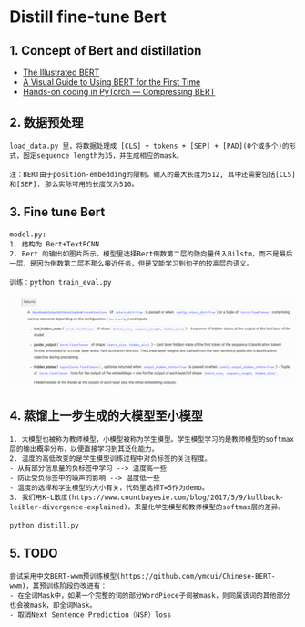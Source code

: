# Distill fine-tune Bert

## 1. Concept of Bert and distillation

- [The Illustrated BERT](https://jalammar.github.io/illustrated-bert/)
- [A Visual Guide to Using BERT for the First Time](https://jalammar.github.io/a-visual-guide-to-using-bert-for-the-first-time/)
- [Hands-on coding in PyTorch — Compressing BERT](https://medium.com/huggingface/distilbert-8cf3380435b5)

## 2. 数据预处理
```
load_data.py 里，将数据处理成 [CLS] + tokens + [SEP] + [PAD](0个或多个)的形式，固定sequence length为35，并生成相应的mask。

注：BERT由于position-embedding的限制，输入的最大长度为512, 其中还需要包括[CLS]和[SEP]. 那么实际可用的长度仅为510。
```
## 3. Fine tune Bert
```
model.py:
1. 结构为 Bert+TextRCNN
2. Bert 的输出如图片所示，模型里选择Bert倒数第二层的隐向量传入Bilstm，而不是最后一层，是因为倒数第二层不那么接近任务，但是又能学习到句子的较高层的语义。

训练：python train_eval.py
```
![output](../images/bert_output.png)

## 4. 蒸馏上一步生成的大模型至小模型
```
1. 大模型也被称为教师模型，小模型被称为学生模型。学生模型学习的是教师模型的softmax层的输出概率分布，以便直接学习到其泛化能力。
2. 温度的高低改变的是学生模型训练过程中对负标签的关注程度。
- 从有部分信息量的负标签中学习 --> 温度高一些
- 防止受负标签中的噪声的影响 --> 温度低一些
- 温度的选择和学生模型的大小有关，代码里选择T=5作为demo。
3. 我们用K-L散度(https://www.countbayesie.com/blog/2017/5/9/kullback-leibler-divergence-explained)，来量化学生模型和教师模型的softmax层的差异。

python distill.py
```
## 5. TODO
```
尝试采用中文BERT-wwm预训练模型(https://github.com/ymcui/Chinese-BERT-wwm)，其预训练阶段的改进有：
- 在全词Mask中，如果一个完整的词的部分WordPiece子词被mask，则同属该词的其他部分也会被mask，即全词Mask。
- 取消Next Sentence Prediction（NSP）loss
```
